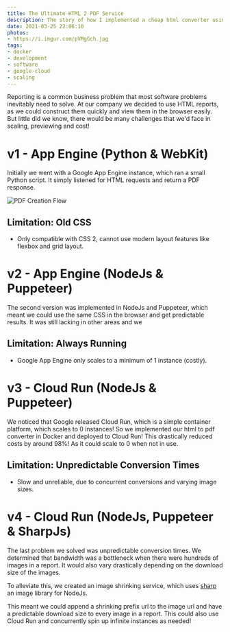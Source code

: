 ```yaml
---
title: The Ultimate HTML 2 PDF Service
description: The story of how I implemented a cheap html converter using cloud technology.
date: 2021-03-25 22:06:10
photos: 
- https://i.imgur.com/pVMgGch.jpg
tags:
- docker
- development
- software
- google-cloud
- scaling
---
```


Reporting is a common business problem that most software problems inevitably need to solve. At our company we decided to use HTML reports, as we could construct them quickly and view them in the browser easily. But little did we know, there would be many challenges that we'd face in scaling, previewing and cost!

<!-- more --> 

# v1 - App Engine (Python & WebKit)

Initially we went with a Google App Engine instance, which ran a small Python script. It simply listened for HTML requests and return a PDF response. 

<img src="/images/html2pdf/sequence1.svg" alt="PDF Creation Flow" class="img-med"/>

## Limitation: Old CSS

- Only compatible with CSS 2, cannot use modern layout features like flexbox and grid layout.

# v2 - App Engine (NodeJs & Puppeteer)

The second version was implemented in NodeJs and Puppeteer, which meant we could use the same CSS in the browser and get predictable results. It was still lacking in other areas and we

## Limitation: Always Running

- Google App Engine only scales to a minimum of 1 instance (costly).

# v3 - Cloud Run (NodeJs & Puppeteer)

We noticed that Google released Cloud Run, which is a simple container platform, which scales to 0 instances! So we implemented our html to pdf converter in Docker and deployed to Cloud Run! This drastically reduced costs by around 98%! As it could scale to 0 when not in use.

## Limitation: Unpredictable Conversion Times

- Slow and unreliable, due to concurrent conversions and varying image sizes.

# v4 - Cloud Run (NodeJs, Puppeteer & SharpJs)

The last problem we solved was unpredictable conversion times. We determined that bandwidth was a bottleneck when there were hundreds of images in a report. It would also vary drastically depending on the download size of the images.

To alleviate this, we created an image shrinking service, which uses [sharp](https://github.com/lovell/sharp) an image library for NodeJs.

This meant we could append a shrinking prefix url to the image url and have a predictable download size to every image in a report. This could also use Cloud Run and concurrently spin up infinite instances as needed!

